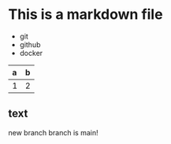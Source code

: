 # This is a markdown file 

- git
- github
- docker

|a|b|
|:--|:--|
|1|2|

## text

new branch
branch is main!
